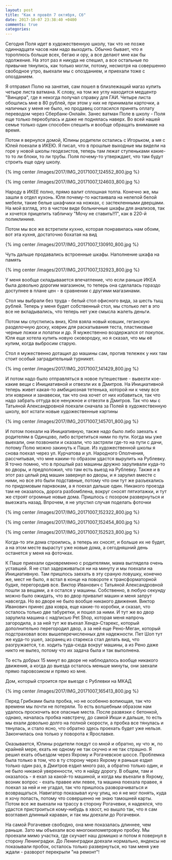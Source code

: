 ```yaml
---
layout: post
title: "Как я провёл 7 октября, Сб"
date: 2017-10-07 23:38:40 +0400
comments: true
categories: 
---
```

Сегодня Поля идет в художественную школу, так что не позже одиннадцати часов нам надо выходить. Обычно бывает, что я тороплюсь больше всех, бегаю и ору, а все делают мне как бы одолжение. На этот раз я никуда не спешил, а все остальные по привычке тянулись, как только могли, потому, несмотря на совершенно свободное утро, выехали мы с опозданием, и приехали тоже с опозданием. 

Я отправил Полю на занятия,  сам пошел в близлежащий магаз купить четыре листа ватмана. К слову, на том же углу находится медцентр "Винцера", где я некогда получал справку для ГАИ. Четыре листа обошлись мне в 80 рублей, при этом у них не принимали карточки, а наличных у меня не было, но продавец согласился принять оплату переводом через Сбербанк-Онлайн. Занес ватман Поле в школу - Поля еще только переобулась и даже не поднялась наверх. Во всей нашей семье только один способен спешить и вообще обращать внимание на время.

Потом я вернулся домой, Юлины родители остались с Игорьком, а мя с Юлей поехали в ИКЕЮ. Я писал, что в прошлые выходные мы видели на горе у новой школы геодезистов, теперь там лежат ступеньками какие-то то ли блоки, то ли трубы. Поля почему-то утверждает, что там будут строить еще одну школу.

{% img center /images/2017/IMG_20171007_124552_800.jpg %}

{% img center /images/2017/IMG_20171007_124603_800.jpg %}

Народу в ИКЕЕ полно, прямо валит сплошная толпа. Конечно же, мы зашли в отдел кухонь. Юля почему-то настаивала на нелепой белой мебели, такие белые шкафчики на ножках, с застекленными дверцами. На мой взгляд, это в чистом виде больничные шкафы для анализов, так и хочется прицепить табличку "Мочу не ставить!!1", как в 220-й поликлинике.

Потом мы все же встретили кухню, которая понравилась нам обоим, вот эта кухня, достаточно бохатая на вид

{% img center /images/2017/IMG_20171007_130910_800.jpg %}

Чуть дальше продавались встроенные шкафы. Наполнение шкафа на память

{% img center /images/2017/IMG_20171007_132923_800.jpg %}

У меня вообще складываается впечатление, что если раньше ИКЕА была довольно дорогим магазином, то теперь она сделалась гораздо доступнее в плане цен - в сравнении с другими магазинами.

Стол мы выбрали без труда - белый стол офисного вида, за шесть тыщ рублей. Теперь у меня будет собственный стол, мы столько лет в это все не вкладывались, что теперь нет уже смысла жалеть деньги.

Потом мы спустились вниз, Юля взяла новый ковшик, геганскую разделочную доску, коврик для раскатывания теста, пластиковые черные ложки и лопатки и др. Я мужественно воздержался от покупок. Юля еще хотела купить новую сковородку, но я сказал, что мы её купим, когда выбросим старую.

Стол я мужественно дотащил до машины сам, против тележек у них там стоит особый заградительный турникет.

{% img center /images/2017/IMG_20171007_141429_800.jpg %}

И потом надо было отправляться в новое путешествие - вывезти кое-какие вещи с Инициативной и отвезли их в Дмитров. На Инициативной теперь живет какая-то амбициозная тетенька, которой ни к чему все эти коврики и занавески, так что она хочет от них избавиться, так что надо забрать оттуда все ненужное и отвезти в Дмитров. Так что мы с Татьяной Александровной поехали сначала за Полей в художественную школу, вот кстати новые художественные картины

{% img center /images/2017/IMG_20171007_145701_800.jpg %}

И потом поехали на Инициативную, также надо было либо заехать к родителям в Одинцово, либо встретиться ними по пути. Когда мы уже выехали, они позвонили и сказали, что застряли где-то на пути с дачи, потому Полю можно закинуть к Паше. Из художественной школы я снова поехал через ул. Курчатова и ул. Народного Ополчения, рассчитывая, что мне каким-то образом удастся вырулить на Рублевку. Я точно помню, что в прошлый раз машины дружно заруливали куда-то во дворы, и предположил, что там есть выезд на Рублевку. Также и в этот раз целый ряд машин завернул во дворы, и я зарулил вместе с ними, но все это были подставные, потому что они тут же разъехались по придомовым парквокам, а я поехал дальше один. Никакого проезда там не оказалось, дорога разбомблена, вокруг сносят пятиэтажки, и тут же строят огромные новые дома. Пришлось с позором развернуться и выезжать назад. Впрочем, я не упустил случая поделать фоточки 

{% img center /images/2017/IMG_20171007_152322_800.jpg %}

{% img center /images/2017/IMG_20171007_152454_800.jpg %}

{% img center /images/2017/IMG_20171007_152523_800.jpg %}

Когда-то эти дома строились, а теперь их сносят, и больше их не будет, а на этом месте вырастут уже новые дома, а сегодняшний день останется у меня на фоточках.


К Паше приехали одновременно с родителями, мама выглядела очень уставшей. Я не стал задерживаться ни на минуту и мы поехали на Инициативную. Там пришлось заехать в эту сраную ловушку, конечно же, мест не было, я встал в конце на повороте к трансформаторной будке, перегородив все. Виктор Иванович с Татьяной Александровной пошли за вещами, а я остался у машины. Собственно, в любую секунду можно было ожидать, что во двор привалит машин и меня запрут навсегда. Но во дворе не было вообше никакого движения. Виктор Иванович принес два ковра, еще какие-то коробки, и сказал, что осталось только две табуретки, и пошел за ними. И тут же во двор зарулила машина с надписью Pet Shop, которая меня напрочь загородила, а за ней тут же въехал Хендэ-Старекс, который дополнительно перегородил двор, а за ней еще Рено-Меган, который подстраховал всех вышеперечисленных для надежности. Пет Шоп тут же куда-то ушел, засранец из старекса стал делать вид, что разгружается, т.е. ходить туда-сюда вокруг машины, а из Рено даже никто не вылез, потому что их задача была и так выполнена.

То есть добрых 15 минут во дворе не наблюдалось вообще никакого движения, а когда до выезда осталось меньше минуты, они заехали прямо паровозиком и прямо ко мне.



Дом, который строится при выезде с Рублевки на МКАД

{% img center /images/2017/IMG_20171007_165413_800.jpg %}

Перед Грибками была пробка, но не особенно вопиющая, так что времени мы почти не потеряли. То есть волшебным образом нам удалось проскочить все опасные места. После развязки с бетонкой, однако, началась пробка навстречу, до самой Икши и дальше, то есть мы ехали довольно долго на полной скорости, а пробка все тянулась и тянулась, и стало ясно, что обратно здесь проехать будет уже нельзя. Закончилась она только у поворота к Ярославке.


Оказывается, Юлины родители поедут со мной и обратно, ну что ж, по крайней мере, ехать не одному не так скучно и не так страшно. Я решил ехать объездом через Яхрому и Рогачевское шоссе. Проблемка была только в том, что в ту сторону через Яхрому я раньше ездил только один раз, в Дмитров ездил много раз, а обратно только один, и не было никакой уверенности, что я найду дорогу. В общем, там и оказалось - я ехал за какой-то машиной, и когда мы въехали в Яхрому, возник вопрос - ехать правее или левее, та машина поехала правее, я поехал за ней и не угадал, так что пришлось разворачиваться и возвращаться. Навигатор показывал кучу улиц, но я не мог понять, куда я хочу попасть, потому что совершенно не знаю тамошней карты. Потом все же выехали на трассу в сторону Рогачевки, я надеялся, что удастся пристроиться кому-нибудь в хвост, но вышло так, что я сам возглавил длинный караван, и так мы доехали до Рогачевки.

На самой Рогачевке свободно, она мне показалась длиннее, чем раньше. Зато мы объехали всю многокилометровую пробку. Мы проехали мимо участка, где скучает наш домишко и потом я повернул в сторону Ленинградки. До Ленинградки доехали нормально, яндексы не показывали пробок, осталось только развернуться, но там меня уже ждали - разворот перекрыли "на ремонт"!